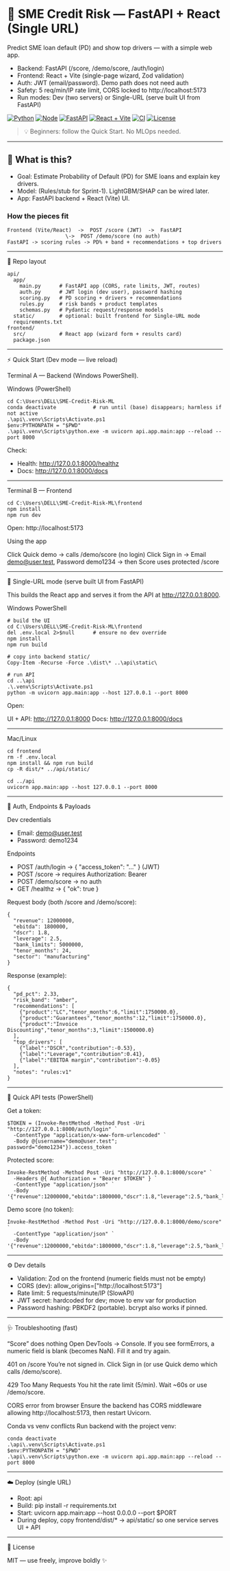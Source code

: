 # 🚀 SME Credit Risk — FastAPI + React (Single URL)

Predict SME loan default (PD) and show top drivers — with a simple web app.

- Backend: FastAPI (/score, /demo/score, /auth/login)
- Frontend: React + Vite (single-page wizard, Zod validation)
- Auth: JWT (email/password). Demo path does not need auth
- Safety: 5 req/min/IP rate limit, CORS locked to http://localhost:5173
- Run modes: Dev (two servers) or Single-URL (serve built UI from FastAPI)

[![Python](https://img.shields.io/badge/Python-3.11%2B-blue)](https://www.python.org/)
[![Node](https://img.shields.io/badge/Node-20.19%2B%20or%2022.12%2B-brightgreen)](https://nodejs.org/)
[![FastAPI](https://img.shields.io/badge/FastAPI-💨-teal)](https://fastapi.tiangolo.com/)
[![React + Vite](https://img.shields.io/badge/React%20%2B%20Vite-frontend-61DAFB)](https://vitejs.dev/)
[![CI](https://github.com/10-kp/SME-Credit-Risk-ML/actions/workflows/ci.yml/badge.svg?branch=main)](https://github.com/10-kp/SME-Credit-Risk-ML/actions/workflows/ci.yml)
[![License](https://img.shields.io/badge/License-MIT-yellow)](LICENSE)


> 💡 Beginners: follow the Quick Start. No MLOps needed.


---


## 🧭 What is this?

- Goal: Estimate Probability of Default (PD) for SME loans and explain key drivers.
- Model: (Rules/stub for Sprint-1). LightGBM/SHAP can be wired later.
- App: FastAPI backend + React (Vite) UI.


### How the pieces fit

```
Frontend (Vite/React)  ->  POST /score (JWT)  ->  FastAPI
                   \->  POST /demo/score (no auth)
FastAPI -> scoring rules -> PD% + band + recommendations + top drivers

```

---


📂 Repo layout

```
api/
  app/
    main.py      # FastAPI app (CORS, rate limits, JWT, routes)
    auth.py      # JWT login (dev user), password hashing
    scoring.py   # PD scoring + drivers + recommendations
    rules.py     # risk bands + product templates
    schemas.py   # Pydantic request/response models
  static/        # optional: built frontend for Single-URL mode
  requirements.txt
frontend/
  src/           # React app (wizard form + results card)
  package.json

```

---
⚡ Quick Start (Dev mode — live reload)

Terminal A — Backend (Windows PowerShell).

Windows (PowerShell)
```
cd C:\Users\DELL\SME-Credit-Risk-ML
conda deactivate            # run until (base) disappears; harmless if not active
.\api\.venv\Scripts\Activate.ps1
$env:PYTHONPATH = "$PWD"
.\api\.venv\Scripts\python.exe -m uvicorn api.app.main:app --reload --port 8000

```
Check:

- Health: http://127.0.0.1:8000/healthz
- Docs: http://127.0.0.1:8000/docs


---

Terminal B — Frontend

```
cd C:\Users\DELL\SME-Credit-Risk-ML\frontend
npm install
npm run dev

```

Open: http://localhost:5173

Using the app

Click Quick demo → calls /demo/score (no login)
Click Sign in → Email demo@user.test, Password demo1234 → then Score uses protected /score

---
🔗 Single-URL mode (serve built UI from FastAPI)

This builds the React app and serves it from the API at http://127.0.0.1:8000.

Windows PowerShell

```
# build the UI
cd C:\Users\DELL\SME-Credit-Risk-ML\frontend
del .env.local 2>$null      # ensure no dev override
npm install
npm run build

# copy into backend static/
Copy-Item -Recurse -Force .\dist\* ..\api\static\

# run API
cd ..\api
.\.venv\Scripts\Activate.ps1
python -m uvicorn app.main:app --host 127.0.0.1 --port 8000

```

Open:

UI + API: http://127.0.0.1:8000
Docs: http://127.0.0.1:8000/docs

---

Mac/Linux

```
cd frontend
rm -f .env.local
npm install && npm run build
cp -R dist/* ../api/static/

cd ../api
uvicorn app.main:app --host 127.0.0.1 --port 8000

```

---

🔐 Auth, Endpoints & Payloads

Dev credentials

- Email: demo@user.test
- Password: demo1234

Endpoints

- POST /auth/login → { "access_token": "..." } (JWT)
- POST /score → requires Authorization: Bearer <token>
- POST /demo/score → no auth
- GET /healthz → { "ok": true }

Request body (both /score and /demo/score):

```
{
  "revenue": 12000000,
  "ebitda": 1800000,
  "dscr": 1.8,
  "leverage": 2.5,
  "bank_limits": 5000000,
  "tenor_months": 24,
  "sector": "manufacturing"
}

```

Response (example):
```
{
  "pd_pct": 2.33,
  "risk_band": "amber",
  "recommendations": [
    {"product":"LC","tenor_months":6,"limit":1750000.0},
    {"product":"Guarantees","tenor_months":12,"limit":1750000.0},
    {"product":"Invoice Discounting","tenor_months":3,"limit":1500000.0}
  ],
  "top_drivers": [
    {"label":"DSCR","contribution":-0.53},
    {"label":"Leverage","contribution":0.41},
    {"label":"EBITDA margin","contribution":-0.05}
  ],
  "notes": "rules:v1"
}

```


---
🧪 Quick API tests (PowerShell)

Get a token:
```
$TOKEN = (Invoke-RestMethod -Method Post -Uri "http://127.0.0.1:8000/auth/login" `
  -ContentType "application/x-www-form-urlencoded" `
  -Body @{username="demo@user.test"; password="demo1234"}).access_token

```

Protected score:

```
Invoke-RestMethod -Method Post -Uri "http://127.0.0.1:8000/score" `
  -Headers @{ Authorization = "Bearer $TOKEN" } `
  -ContentType "application/json" `
  -Body '{"revenue":12000000,"ebitda":1800000,"dscr":1.8,"leverage":2.5,"bank_limits":5000000,"tenor_months":24,"sector":"manufacturing"}'

```

Demo score (no token):

```
Invoke-RestMethod -Method Post -Uri "http://127.0.0.1:8000/demo/score" `
  -ContentType "application/json" `
  -Body '{"revenue":12000000,"ebitda":1800000,"dscr":1.8,"leverage":2.5,"bank_limits":5000000,"tenor_months":24,"sector":"manufacturing"}'

```

---

⚙️ Dev details

- Validation: Zod on the frontend (numeric fields must not be empty)
- CORS (dev): allow_origins=["http://localhost:5173"]
- Rate limit: 5 requests/minute/IP (SlowAPI)
- JWT secret: hardcoded for dev; move to env var for production
- Password hashing: PBKDF2 (portable). bcrypt also works if pinned.


---

🩺 Troubleshooting (fast)

“Score” does nothing
Open DevTools → Console. If you see formErrors, a numeric field is blank (becomes NaN). Fill it and try again.

401 on /score
You’re not signed in. Click Sign in (or use Quick demo which calls /demo/score).

429 Too Many Requests
You hit the rate limit (5/min). Wait ~60s or use /demo/score.

CORS error from browser
Ensure the backend has CORS middleware allowing http://localhost:5173, then restart Uvicorn.

Conda vs venv conflicts
Run backend with the project venv:

```
conda deactivate
.\api\.venv\Scripts\Activate.ps1
$env:PYTHONPATH = "$PWD"
.\api\.venv\Scripts\python.exe -m uvicorn api.app.main:app --reload --port 8000

```

---

☁️ Deploy (single URL)

- Root: api
- Build: pip install -r requirements.txt
- Start: uvicorn app.main:app --host 0.0.0.0 --port $PORT
- During deploy, copy frontend/dist/* → api/static/ so one service serves UI + API


---

📜 License

MIT — use freely, improve boldly ✨



